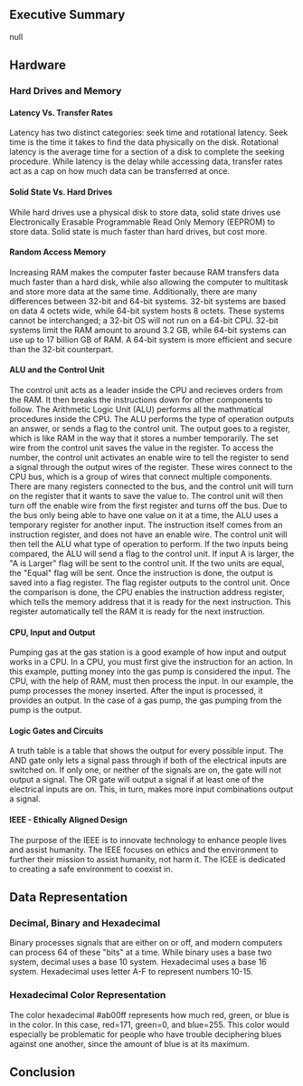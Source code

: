 ## Executive Summary
null
## Hardware
### Hard Drives and Memory
#### Latency Vs. Transfer Rates
Latency has two distinct categories: seek time and rotational latency. Seek time is the time it takes to find the data physically on the disk. Rotational latency is the average time for a section of a disk to complete the seeking procedure. While latency is the delay while accessing data, transfer rates act as a cap on how much data can be transferred at once. 
#### Solid State Vs. Hard Drives
While hard drives use a physical disk to store data, solid state drives use Electronically Erasable Programmable Read Only Memory (EEPROM) to store data. Solid state is much faster than hard drives, but cost more. 
#### Random Access Memory
Increasing RAM makes the computer faster because RAM transfers data much faster than a hard disk, while also allowing the computer to multitask and store more data at the same time. Additionally, there are many differences between 32-bit and 64-bit systems. 32-bit systems are based on data 4 octets wide, while 64-bit system hosts 8 octets. These systems cannot be interchanged; a 32-bit OS will not run on a 64-bit CPU. 32-bit systems limit the RAM amount to around 3.2 GB, while 64-bit systems can use up to 17 billion GB of RAM. A 64-bit system is more efficient and secure than the 32-bit counterpart.
#### ALU and the Control Unit
The control unit acts as a leader inside the CPU and recieves orders from the RAM. It then breaks the instructions down for other components to follow. The Arithmetic Logic Unit (ALU) performs all the mathmatical procedures inside the CPU. The ALU performs the type of operation outputs an answer, or sends a flag to the control unit. The output goes to a register, which is like RAM in the way that it stores a number temporarily. The set wire from the control unit saves the value in the register. To access the number, the control unit activates an enable wire to tell the register to send a signal through the output wires of the register. These wires connect to the CPU bus, which is a group of wires that connect multiple components. There are many registers connected to the bus, and the control unit will turn on the register that it wants to save the value to. The control unit will then turn off the enable wire from the first register and turns off the bus. Due to the bus only being able to have one value on it at a time, the ALU uses a temporary register for another input. The instruction itself comes from an instruction register, and does not have an enable wire. The control unit will then tell the ALU what type of operation to perform. If the two inputs being compared, the ALU will send a flag to the control unit. If input A is larger, the "A is Larger" flag will be sent to the control unit. If the two units are equal, the "Equal" flag will be sent. Once the instruction is done, the output is saved into a flag register. The flag register outputs to the control unit. Once the comparison is done, the CPU enables the instruction address register, which tells the memory address that it is ready for the next instruction. This register automatically tell the RAM it is ready for the next instruction.
#### CPU, Input and Output
Pumping gas at the gas station is a good example of how input and output works in a CPU. In a CPU, you must first give the instruction for an action. In this example, putting money into the gas pump is considered the input. The CPU, with the help of RAM, must then process the input. In our example, the pump processes the money inserted. After the input is processed, it provides an output. In the case of a gas pump, the gas pumping from the pump is the output. 
#### Logic Gates and Circuits
A truth table is a table that shows the output for every possible input. The AND gate only lets a signal pass through if both of the electrical inputs are switched on. If only one, or neither of the signals are on, the gate will not output a signal. The OR gate will output a signal if at least one of the electrical inputs are on. This, in turn, makes more input combinations output a signal.
#### IEEE - Ethically Aligned Design
The purpose of the IEEE is to innovate technology to enhance people lives and assist humanity. The IEEE focuses on ethics and the environment to further their mission to assist humanity, not harm it. The ICEE is dedicated to creating a safe environment to coexist in.
## Data Representation
### Decimal, Binary and Hexadecimal
Binary processes signals that are either on or off, and modern computers can process 64 of these "bits" at a time. While binary uses a base two system, decimal uses a base 10 system. Hexadecimal uses a base 16 system. Hexadecimal uses letter A-F to represent numbers 10-15. 
### Hexadecimal Color Representation
The color hexadecimal #ab00ff represents how much red, green, or blue is in the color. In this case, red=171, green=0, and blue=255. This color would especially be problematic for people who have trouble deciphering blues against one another, since the amount of blue is at its maximum.
## Conclusion
